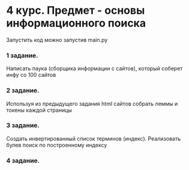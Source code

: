 # 4 курс. Предмет - основы информационного поиска
Запустить код можно запустив main.py

### 1 задание. 
Написать паука (сборщика информации с сайтов), который соберет инфу со 100 сайтов

### 2 задание. 
Используя из предыдущего задания html сайтов собрать леммы и токены каждой страницы

### 3 задание. 

Создать инвертированный список терминов (индекс). Реализовать булев поиск по построенному индексу

### 4 задание.
